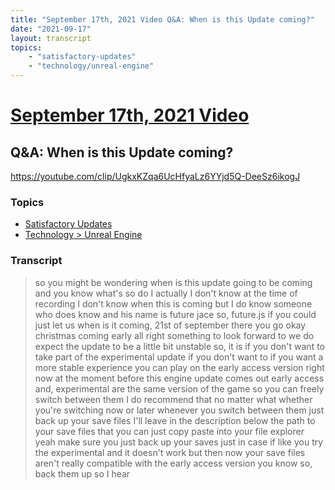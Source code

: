 ```yaml
---
title: "September 17th, 2021 Video Q&A: When is this Update coming?"
date: "2021-09-17"
layout: transcript
topics:
    - "satisfactory-updates"
    - "technology/unreal-engine"
---
```

# [September 17th, 2021 Video](../2021-09-17.md)
## Q&A: When is this Update coming?
https://youtube.com/clip/UgkxKZqa6UcHfyaLz6YYjd5Q-DeeSz6ikogJ

### Topics
* [Satisfactory Updates](../topics/satisfactory-updates.md)
* [Technology > Unreal Engine](../topics/technology/unreal-engine.md)

### Transcript

> so you might be wondering when is this update going to be coming and you know what's so do I actually I don't know at the time of recording I don't know when this is coming but I do know someone who does know and his name is future jace so, future.js if you could just let us when is it coming, 21st of september there you go okay christmas coming early all right something to look forward to we do expect the update to be a little bit unstable so, it is if you don't want to take part of the experimental update if you don't want to if you want a more stable experience you can play on the early access version right now at the moment before this engine update comes out early access and, experimental are the same version of the game so you can freely switch between them I do recommend that no matter what whether you're switching now or later whenever you switch between them just back up your save files I'll leave in the description below the path to your save files that you can just copy paste into your file explorer yeah make sure you just back up your saves just in case if like you try the experimental and it doesn't work but then now your save files aren't really compatible with the early access version you know so, back them up so I hear
